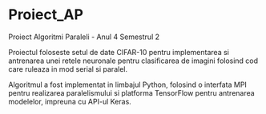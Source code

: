 # Proiect_AP

Proiect Algoritmi Paraleli - Anul 4 Semestrul 2

Proiectul foloseste setul de date CIFAR-10 pentru implementarea si antrenarea unei retele neuronale pentru clasificarea de imagini folosind cod care ruleaza in mod serial si paralel.

Algoritmul a fost implementat in limbajul Python, folosind o interfata MPI pentru realizarea paralelismului si platforma TensorFlow pentru antrenarea modelelor, impreuna cu API-ul Keras.
